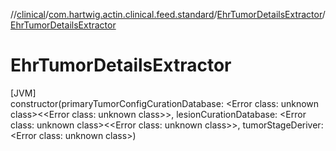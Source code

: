 //[clinical](../../../index.md)/[com.hartwig.actin.clinical.feed.standard](../index.md)/[EhrTumorDetailsExtractor](index.md)/[EhrTumorDetailsExtractor](-ehr-tumor-details-extractor.md)

# EhrTumorDetailsExtractor

[JVM]\
constructor(primaryTumorConfigCurationDatabase: &lt;Error class: unknown class&gt;&lt;&lt;Error class: unknown class&gt;&gt;, lesionCurationDatabase: &lt;Error class: unknown class&gt;&lt;&lt;Error class: unknown class&gt;&gt;, tumorStageDeriver: &lt;Error class: unknown class&gt;)
